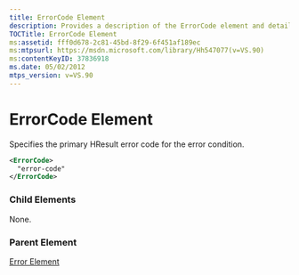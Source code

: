 ```yaml
---
title: ErrorCode Element
description: Provides a description of the ErrorCode element and details the element's child and parent elements.
TOCTitle: ErrorCode Element
ms:assetid: fff0d678-2c81-45bd-8f29-6f451af189ec
ms:mtpsurl: https://msdn.microsoft.com/library/Hh547077(v=VS.90)
ms:contentKeyID: 37836918
ms.date: 05/02/2012
mtps_version: v=VS.90
---
```


# ErrorCode Element

Specifies the primary HResult error code for the error condition.

```xml
<ErrorCode>
  "error-code"
</ErrorCode>
```

### Child Elements

None.

### Parent Element

[Error Element](error-element.md)
